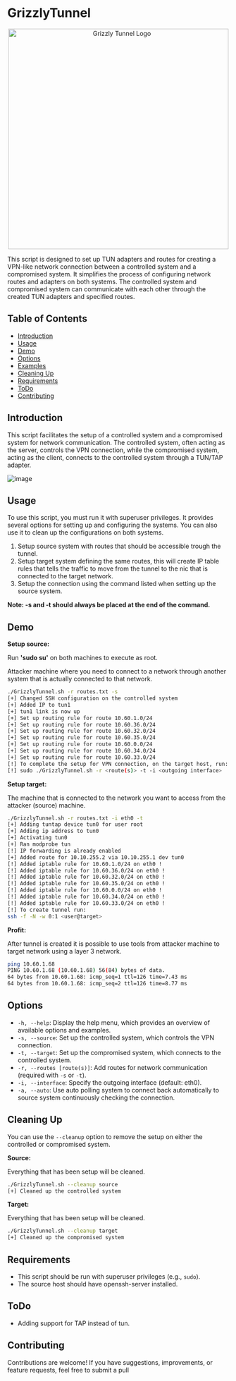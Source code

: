# GrizzlyTunnel

<div style="text-align:center;">
    <img src="https://github.com/mverschu/GrizzlyTunnel/assets/69352107/047794aa-ac7e-4c35-8f07-26a8eb6154da" width="500" alt="Grizzly Tunnel Logo">
</div>

This script is designed to set up TUN adapters and routes for creating a VPN-like network connection between a controlled system and a compromised system. It simplifies the process of configuring network routes and adapters on both systems. The controlled system and compromised system can communicate with each other through the created TUN adapters and specified routes.

## Table of Contents

- [Introduction](#introduction)
- [Usage](#usage)
- [Demo](#demo)
- [Options](#options)
- [Examples](#examples)
- [Cleaning Up](#cleaning-up)
- [Requirements](#requirements)
- [ToDo](#todo)
- [Contributing](#contributing)

## Introduction

This script facilitates the setup of a controlled system and a compromised system for network communication. The controlled system, often acting as the server, controls the VPN connection, while the compromised system, acting as the client, connects to the controlled system through a TUN/TAP adapter.

![image](https://github.com/mverschu/GrizzlyTunnel/assets/69352107/a5b29048-00d5-49c3-8a88-fb0724e4dda3)

## Usage

To use this script, you must run it with superuser privileges. It provides several options for setting up and configuring the systems. You can also use it to clean up the configurations on both systems.

1. Setup source system with routes that should be accessible trough the tunnel.
2. Setup target system defining the same routes, this will create IP table rules that tells the traffic to move from the tunnel to the nic that is connected to the target network.
3. Setup the connection using the command listed when setting up the source system.

**Note: -s and -t should always be placed at the end of the command.**

## Demo

**Setup source:**

Run **'sudo su'** on both machines to execute as root.

Attacker machine where you need to connect to a network through another system that is actually connected to that network.

```bash
./GrizzlyTunnel.sh -r routes.txt -s
[+] Changed SSH configuration on the controlled system
[+] Added IP to tun1
[+] tun1 link is now up
[+] Set up routing rule for route 10.60.1.0/24
[+] Set up routing rule for route 10.60.36.0/24
[+] Set up routing rule for route 10.60.32.0/24
[+] Set up routing rule for route 10.60.35.0/24
[+] Set up routing rule for route 10.60.0.0/24
[+] Set up routing rule for route 10.60.34.0/24
[+] Set up routing rule for route 10.60.33.0/24
[!] To complete the setup for VPN connection, on the target host, run:
[!] sudo ./GrizzlyTunnel.sh -r <route(s)> -t -i <outgoing interface>
```

**Setup target:**

The machine that is connected to the network you want to access from the attacker (source) machine.

```bash
./GrizzlyTunnel.sh -r routes.txt -i eth0 -t
[+] Adding tuntap device tun0 for user root
[+] Adding ip address to tun0
[+] Activating tun0
[+] Ran modprobe tun
[!] IP forwarding is already enabled
[+] Added route for 10.10.255.2 via 10.10.255.1 dev tun0
[!] Added iptable rule for 10.60.1.0/24 on eth0 !
[!] Added iptable rule for 10.60.36.0/24 on eth0 !
[!] Added iptable rule for 10.60.32.0/24 on eth0 !
[!] Added iptable rule for 10.60.35.0/24 on eth0 !
[!] Added iptable rule for 10.60.0.0/24 on eth0 !
[!] Added iptable rule for 10.60.34.0/24 on eth0 !
[!] Added iptable rule for 10.60.33.0/24 on eth0 !
[!] To create tunnel run:
ssh -f -N -w 0:1 <user@target>
```

**Profit:**

After tunnel is created it is possible to use tools from attacker machine to target network using a layer 3 network.

```bash
ping 10.60.1.68
PING 10.60.1.68 (10.60.1.68) 56(84) bytes of data.
64 bytes from 10.60.1.68: icmp_seq=1 ttl=126 time=7.43 ms
64 bytes from 10.60.1.68: icmp_seq=2 ttl=126 time=8.77 ms
```

## Options

- `-h, --help`: Display the help menu, which provides an overview of available options and examples.
- `-s, --source`: Set up the controlled system, which controls the VPN connection.
- `-t, --target`: Set up the compromised system, which connects to the controlled system.
- `-r, --routes [route(s)]`: Add routes for network communication (required with `-s` or `-t`).
- `-i, --interface`: Specify the outgoing interface (default: eth0).
- `-a, --auto`: Use auto polling system to connect back automatically to source system continuously checking the connection.

## Cleaning Up

You can use the `--cleanup` option to remove the setup on either the controlled or compromised system.

**Source:**

Everything that has been setup will be cleaned.

```bash
./GrizzlyTunnel.sh --cleanup source
[+] Cleaned up the controlled system
```

**Target:**

Everything that has been setup will be cleaned.

```bash
./GrizzlyTunnel.sh --cleanup target
[+] Cleaned up the compromised system
```

## Requirements

- This script should be run with superuser privileges (e.g., `sudo`).
- The source host should have openssh-server installed.

## ToDo

- Adding support for TAP instead of tun.

## Contributing

Contributions are welcome! If you have suggestions, improvements, or feature requests, feel free to submit a pull 

